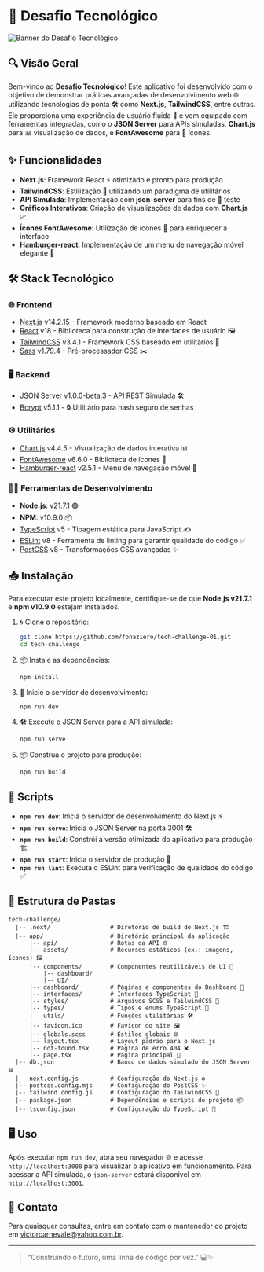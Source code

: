 # 🚀 Desafio Tecnológico

![Banner do Desafio Tecnológico](https://via.placeholder.com/800x200.png?text=Tech+Challenge)

## 🔍 Visão Geral
Bem-vindo ao **Desafio Tecnológico**! Este aplicativo foi desenvolvido com o objetivo de demonstrar práticas avançadas de desenvolvimento web 🌐 utilizando tecnologias de ponta 🛠️ como **Next.js**, **TailwindCSS**, entre outras. Ele proporciona uma experiência de usuário fluida 🤝 e vem equipado com ferramentas integradas, como o **JSON Server** para APIs simuladas, **Chart.js** para 📊 visualização de dados, e **FontAwesome** para 🎨 ícones.

## ✨ Funcionalidades
- **Next.js**: Framework React ⚡ otimizado e pronto para produção
- **TailwindCSS**: Estilização 🎨 utilizando um paradigma de utilitários
- **API Simulada**: Implementação com **json-server** para fins de 🧪 teste
- **Gráficos Interativos**: Criação de visualizações de dados com **Chart.js** 📈
- **Ícones FontAwesome**: Utilização de ícones 🎨 para enriquecer a interface
- **Hamburger-react**: Implementação de um menu de navegação móvel elegante 📱

## 🛠️ Stack Tecnológico

### 🌐 Frontend
- [Next.js](https://nextjs.org/) v14.2.15 - Framework moderno baseado em React
- [React](https://reactjs.org/) v18 - Biblioteca para construção de interfaces de usuário 🖼️
- [TailwindCSS](https://tailwindcss.com/) v3.4.1 - Framework CSS baseado em utilitários 🎨
- [Sass](https://sass-lang.com/) v1.79.4 - Pré-processador CSS ✂️

### 🖥️ Backend
- [JSON Server](https://github.com/typicode/json-server) v1.0.0-beta.3 - API REST Simulada 🛠️
- [Bcrypt](https://www.npmjs.com/package/bcrypt) v5.1.1 - 🔒 Utilitário para hash seguro de senhas

### ⚙️ Utilitários
- [Chart.js](https://www.chartjs.org/) v4.4.5 - Visualização de dados interativa 📊
- [FontAwesome](https://fontawesome.com/) v6.6.0 - Biblioteca de ícones 🎨
- [Hamburger-react](https://hamburger-react.netlify.app/) v2.5.1 - Menu de navegação móvel 📱

### 🧑‍💻 Ferramentas de Desenvolvimento
- **Node.js**: v21.7.1 🟢
- **NPM**: v10.9.0 📦
- [TypeScript](https://www.typescriptlang.org/) v5 - Tipagem estática para JavaScript ✍️
- [ESLint](https://eslint.org/) v8 - Ferramenta de linting para garantir qualidade do código ✅
- [PostCSS](https://postcss.org/) v8 - Transformações CSS avançadas ✨

## 📥 Instalação
Para executar este projeto localmente, certifique-se de que **Node.js v21.7.1** e **npm v10.9.0** estejam instalados.

1. 🌀 Clone o repositório:
   ```sh
   git clone https://github.com/fonaziero/tech-challenge-01.git
   cd tech-challenge
   ```

2. 📦 Instale as dependências:
   ```sh
   npm install
   ```

3. 🚀 Inicie o servidor de desenvolvimento:
   ```sh
   npm run dev
   ```

4. 🛠️ Execute o JSON Server para a API simulada:
   ```sh
   npm run serve
   ```

5. 📦 Construa o projeto para produção:
   ```sh
   npm run build
   ```

## 📜 Scripts
- **`npm run dev`**: Inicia o servidor de desenvolvimento do Next.js ⚡
- **`npm run serve`**: Inicia o JSON Server na porta 3001 🛠️
- **`npm run build`**: Constrói a versão otimizada do aplicativo para produção 🏗️
- **`npm run start`**: Inicia o servidor de produção 🚀
- **`npm run lint`**: Executa o ESLint para verificação de qualidade do código ✅

## 📂 Estrutura de Pastas
```
tech-challenge/
  |-- .next/                 # Diretório de build do Next.js 🏗️
  |-- app/                   # Diretório principal da aplicação
      |-- api/               # Rotas da API 🌐
      |-- assets/            # Recursos estáticos (ex.: imagens, ícones) 🖼️
      |-- components/        # Componentes reutilizáveis de UI 🔄
          |-- dashboard/
          |-- UI/
      |-- dashboard/         # Páginas e componentes do Dashboard 📄
      |-- interfaces/        # Interfaces TypeScript 📑
      |-- styles/            # Arquivos SCSS e TailwindCSS 🎨
      |-- types/             # Tipos e enums TypeScript 📝
      |-- utils/             # Funções utilitárias 🛠️
      |-- favicon.ico        # Favicon do site 🖼️
      |-- globals.scss       # Estilos globais 🌐
      |-- layout.tsx         # Layout padrão para o Next.js
      |-- not-found.tsx      # Página de erro 404 ❌
      |-- page.tsx           # Página principal 📄
  |-- db.json                # Banco de dados simulado do JSON Server 📊
  |-- next.config.js         # Configuração do Next.js ⚙️
  |-- postcss.config.mjs     # Configuração do PostCSS ✨
  |-- tailwind.config.js     # Configuração do TailwindCSS 🎨
  |-- package.json           # Dependências e scripts do projeto 📦
  |-- tsconfig.json          # Configuração do TypeScript 📑
```

## 🖥️ Uso
Após executar `npm run dev`, abra seu navegador 🌐 e acesse `http://localhost:3000` para visualizar o aplicativo em funcionamento. Para acessar a API simulada, o `json-server` estará disponível em `http://localhost:3001`.

## 📧 Contato
Para quaisquer consultas, entre em contato com o mantenedor do projeto em [victorcarnevale@yahoo.com.br](mailto:victorcarnevale@yahoo.com.br).

---

> "Construindo o futuro, uma linha de código por vez." 💻✨

